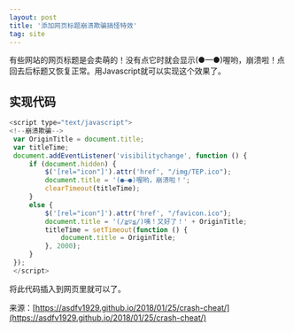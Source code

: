 ```yaml
---
layout: post
title: '添加网页标题崩溃欺骗搞怪特效'
tag: site
---
```

有些网站的网页标题是会卖萌的！没有点它时就会显示(●—●)喔哟，崩溃啦！点回去后标题又恢复正常。用Javascript就可以实现这个效果了。

## 实现代码

```javascript
<script type="text/javascript">
<!--崩溃欺骗-->
 var OriginTitle = document.title;
 var titleTime;
 document.addEventListener('visibilitychange', function () {
     if (document.hidden) {
         $('[rel="icon"]').attr('href', "/img/TEP.ico");
         document.title = '(●—●)喔哟，崩溃啦！';
         clearTimeout(titleTime);
     }
     else {
         $('[rel="icon"]').attr('href', "/favicon.ico");
         document.title = '(/≧▽≦/)咦！又好了！' + OriginTitle;
         titleTime = setTimeout(function () {
             document.title = OriginTitle;
         }, 2000);
     }
 });
 </script>
 ```
 
 将此代码插入到网页里就可以了。
 
 来源：[https://asdfv1929.github.io/2018/01/25/crash-cheat/](https://asdfv1929.github.io/2018/01/25/crash-cheat/)
